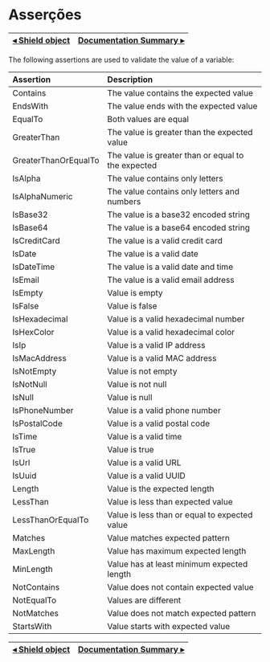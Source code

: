# Asserções

[◂ Shield object](02-shield.md) | [Documentation Summary ▸](index.md)
-- | --

The following assertions are used to validate the value of a variable:

| Assertion            | Description                                          |
| :--                  | :--                                                  |
| Contains             | The value contains the expected value                |
| EndsWith             | The value ends with the expected value               |
| EqualTo              | Both values ​​are equal                                |
| GreaterThan          | The value is greater than the expected value         |
| GreaterThanOrEqualTo | The value is greater than or equal to the expected   |
| IsAlpha              | The value contains only letters                      |
| IsAlphaNumeric       | The value contains only letters and numbers          |
| IsBase32             | The value is a base32 encoded string                 |
| IsBase64             | The value is a base64 encoded string                 |
| IsCreditCard         | The value is a valid credit card                     |
| IsDate               | The value is a valid date                            |
| IsDateTime           | The value is a valid date and time                   |
| IsEmail              | The value is a valid email address                   |
| IsEmpty              | Value is empty                                       |
| IsFalse              | Value is false                                       |
| IsHexadecimal        | Value is a valid hexadecimal number                  |
| IsHexColor           | Value is a valid hexadecimal color                   |
| IsIp                 | Value is a valid IP address                          |
| IsMacAddress         | Value is a valid MAC address                         |
| IsNotEmpty           | Value is not empty                                   |
| IsNotNull            | Value is not null                                    |
| IsNull               | Value is null                                        |
| IsPhoneNumber        | Value is a valid phone number                        |
| IsPostalCode         | Value is a valid postal code                         |
| IsTime               | Value is a valid time                                |
| IsTrue               | Value is true                                        |
| IsUrl                | Value is a valid URL                                 |
| IsUuid               | Value is a valid UUID                                |
| Length               | Value is the expected length                         |
| LessThan             | Value is less than expected value                    |
| LessThanOrEqualTo    | Value is less than or equal to expected value        |
| Matches              | Value matches expected pattern                       |
| MaxLength            | Value has maximum expected length                    |
| MinLength            | Value has at least minimum expected length           |
| NotContains          | Value does not contain expected value                |
| NotEqualTo           | Values ​​are different                                 |
| NotMatches           | Value does not match expected pattern                |
| StartsWith           | Value starts with expected value                     |

[◂ Shield object](02-shield.md) | [Documentation Summary ▸](index.md)
-- | --
